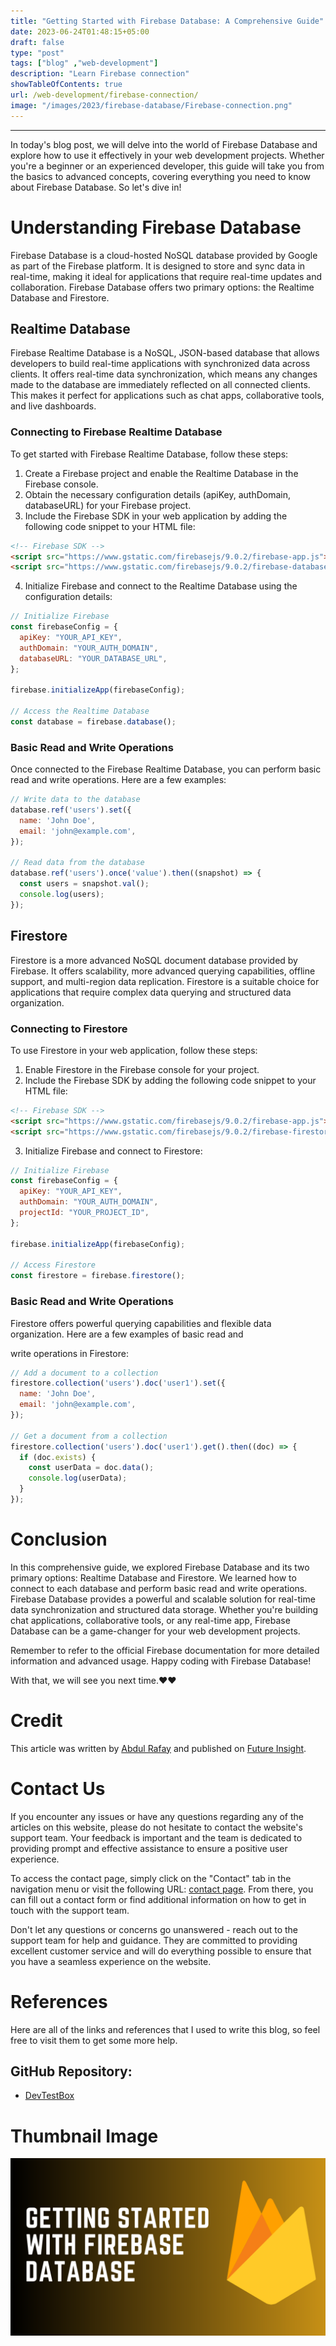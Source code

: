 ```yaml
---
title: "Getting Started with Firebase Database: A Comprehensive Guide"
date: 2023-06-24T01:48:15+05:00
draft: false
type: "post"
tags: ["blog" ,"web-development"]
description: "Learn Firebase connection"
showTableOfContents: true
url: /web-development/firebase-connection/
image: "/images/2023/firebase-database/Firebase-connection.png"
---
```

-----------

In today's blog post, we will delve into the world of Firebase Database and explore how to use it effectively in your web development projects. Whether you're a beginner or an experienced developer, this guide will take you from the basics to advanced concepts, covering everything you need to know about Firebase Database. So let's dive in!

# Understanding Firebase Database

Firebase Database is a cloud-hosted NoSQL database provided by Google as part of the Firebase platform. It is designed to store and sync data in real-time, making it ideal for applications that require real-time updates and collaboration. Firebase Database offers two primary options: the Realtime Database and Firestore.

## Realtime Database

Firebase Realtime Database is a NoSQL, JSON-based database that allows developers to build real-time applications with synchronized data across clients. It offers real-time data synchronization, which means any changes made to the database are immediately reflected on all connected clients. This makes it perfect for applications such as chat apps, collaborative tools, and live dashboards.

### Connecting to Firebase Realtime Database

To get started with Firebase Realtime Database, follow these steps:

1. Create a Firebase project and enable the Realtime Database in the Firebase console.
2. Obtain the necessary configuration details (apiKey, authDomain, databaseURL) for your Firebase project.
3. Include the Firebase SDK in your web application by adding the following code snippet to your HTML file:

```html
<!-- Firebase SDK -->
<script src="https://www.gstatic.com/firebasejs/9.0.2/firebase-app.js"></script>
<script src="https://www.gstatic.com/firebasejs/9.0.2/firebase-database.js"></script>
```

4. Initialize Firebase and connect to the Realtime Database using the configuration details:

```javascript
// Initialize Firebase
const firebaseConfig = {
  apiKey: "YOUR_API_KEY",
  authDomain: "YOUR_AUTH_DOMAIN",
  databaseURL: "YOUR_DATABASE_URL",
};

firebase.initializeApp(firebaseConfig);

// Access the Realtime Database
const database = firebase.database();
```

### Basic Read and Write Operations

Once connected to the Firebase Realtime Database, you can perform basic read and write operations. Here are a few examples:

```javascript
// Write data to the database
database.ref('users').set({
  name: 'John Doe',
  email: 'john@example.com',
});

// Read data from the database
database.ref('users').once('value').then((snapshot) => {
  const users = snapshot.val();
  console.log(users);
});
```

## Firestore

Firestore is a more advanced NoSQL document database provided by Firebase. It offers scalability, more advanced querying capabilities, offline support, and multi-region data replication. Firestore is a suitable choice for applications that require complex data querying and structured data organization.

### Connecting to Firestore

To use Firestore in your web application, follow these steps:

1. Enable Firestore in the Firebase console for your project.
2. Include the Firebase SDK by adding the following code snippet to your HTML file:

```html
<!-- Firebase SDK -->
<script src="https://www.gstatic.com/firebasejs/9.0.2/firebase-app.js"></script>
<script src="https://www.gstatic.com/firebasejs/9.0.2/firebase-firestore.js"></script>
```

3. Initialize Firebase and connect to Firestore:

```javascript
// Initialize Firebase
const firebaseConfig = {
  apiKey: "YOUR_API_KEY",
  authDomain: "YOUR_AUTH_DOMAIN",
  projectId: "YOUR_PROJECT_ID",
};

firebase.initializeApp(firebaseConfig);

// Access Firestore
const firestore = firebase.firestore();
```

### Basic Read and Write Operations

Firestore offers powerful querying capabilities and flexible data organization. Here are a few examples of basic read and

 write operations in Firestore:

```javascript
// Add a document to a collection
firestore.collection('users').doc('user1').set({
  name: 'John Doe',
  email: 'john@example.com',
});

// Get a document from a collection
firestore.collection('users').doc('user1').get().then((doc) => {
  if (doc.exists) {
    const userData = doc.data();
    console.log(userData);
  }
});
```

# Conclusion

In this comprehensive guide, we explored Firebase Database and its two primary options: Realtime Database and Firestore. We learned how to connect to each database and perform basic read and write operations. Firebase Database provides a powerful and scalable solution for real-time data synchronization and structured data storage. Whether you're building chat applications, collaborative tools, or any real-time app, Firebase Database can be a game-changer for your web development projects.

Remember to refer to the official Firebase documentation for more detailed information and advanced usage. Happy coding with Firebase Database!

With that, we will see you next time.❤️❤️

# Credit
This article was written by [Abdul Rafay](https://future-insight.blog/author) and published on [Future Insight](https://future-insight.blog/).

# Contact Us
If you encounter any issues or have any questions regarding any of the articles on this website, please do not hesitate to contact the website's support team. Your feedback is important and the team is dedicated to providing prompt and effective assistance to ensure a positive user experience.

To access the contact page, simply click on the "Contact" tab in the navigation menu or visit the following URL: [contact page](https://future-insight.blog/contact). From there, you can fill out a contact form or find additional information on how to get in touch with the support team.

Don't let any questions or concerns go unanswered - reach out to the support team for help and guidance. They are committed to providing excellent customer service and will do everything possible to ensure that you have a seamless experience on the website.

# References
Here are all of the links and references that I used to write this blog, so feel free to visit them to get some more help.

## GitHub Repository:
- [DevTestBox](https://github.com/rafay99-epic/DevTestBox)

# Thumbnail Image
![image](/images/2023/firebase-database/Firebase-connection.png)

<!-- ## WalkThrough Video:
<iframe width="800" height="450" src="https://www.youtube.com/embed/YT-link" frameborder="1" allowfullscreen></iframe> -->

